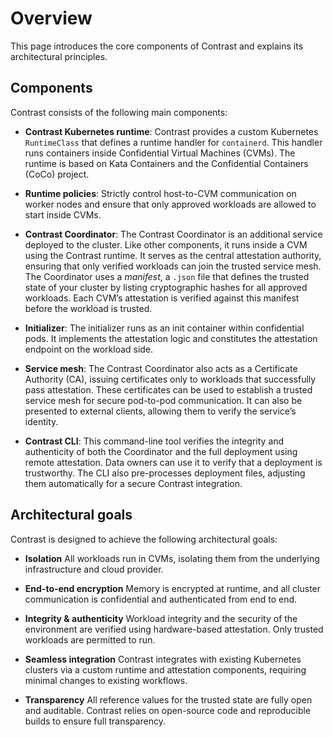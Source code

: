 # Overview

This page introduces the core components of Contrast and explains its architectural principles.

## Components

Contrast consists of the following main components:

- **Contrast Kubernetes runtime**:
  Contrast provides a custom Kubernetes `RuntimeClass` that defines a runtime handler for `containerd`.
  This handler runs containers inside Confidential Virtual Machines (CVMs).
  The runtime is based on Kata Containers and the Confidential Containers (CoCo) project.

- **Runtime policies**:
  Strictly control host-to-CVM communication on worker nodes and ensure that only approved workloads are allowed to start inside CVMs.

- **Contrast Coordinator**:
  The Contrast Coordinator is an additional service deployed to the cluster.
  Like other components, it runs inside a CVM using the Contrast runtime.
  It serves as the central attestation authority, ensuring that only verified workloads can join the trusted service mesh.
  The Coordinator uses a _manifest_, a `.json` file that defines the trusted state of your cluster by listing cryptographic hashes for all approved workloads.
  Each CVM’s attestation is verified against this manifest before the workload is trusted.

- **Initializer**:
  The initializer runs as an init container within confidential pods.
  It implements the attestation logic and constitutes the attestation endpoint on the workload side.

- **Service mesh**:
  The Contrast Coordinator also acts as a Certificate Authority (CA), issuing certificates only to workloads that successfully pass attestation.
  These certificates can be used to establish a trusted service mesh for secure pod-to-pod communication.
  It can also be presented to external clients, allowing them to verify the service’s identity.

- **Contrast CLI**:
  This command-line tool verifies the integrity and authenticity of both the Coordinator and the full deployment using remote attestation.
  Data owners can use it to verify that a deployment is trustworthy.
  The CLI also pre-processes deployment files, adjusting them automatically for a secure Contrast integration.

## Architectural goals

Contrast is designed to achieve the following architectural goals:

- **Isolation**
  All workloads run in CVMs, isolating them from the underlying infrastructure and cloud provider.

- **End-to-end encryption**
  Memory is encrypted at runtime, and all cluster communication is confidential and authenticated from end to end.

- **Integrity & authenticity**
  Workload integrity and the security of the environment are verified using hardware-based attestation.
  Only trusted workloads are permitted to run.

- **Seamless integration**
  Contrast integrates with existing Kubernetes clusters via a custom runtime and attestation components, requiring minimal changes to existing workflows.

- **Transparency**
  All reference values for the trusted state are fully open and auditable.
  Contrast relies on open-source code and reproducible builds to ensure full transparency.
